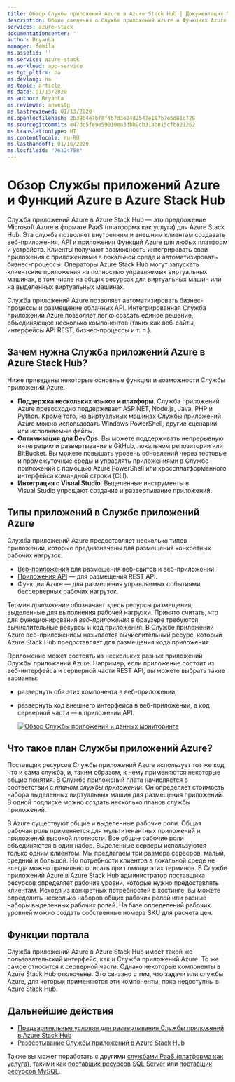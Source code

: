 ```yaml
---
title: Обзор Службы приложений Azure в Azure Stack Hub | Документация Майкрософт
description: Общие сведения о Службе приложений Azure и Функциях Azure в Azure Stack Hub.
services: azure-stack
documentationcenter: ''
author: BryanLa
manager: femila
ms.assetid: ''
ms.service: azure-stack
ms.workload: app-service
ms.tgt_pltfrm: na
ms.devlang: na
ms.topic: article
ms.date: 01/13/2020
ms.author: BryanLa
ms.reviewer: anwestg
ms.lastreviewed: 01/13/2020
ms.openlocfilehash: 2b39b4e7bf8f4b7d3e24d2547e187b7e5d81c728
ms.sourcegitcommit: e47dc5fe9e59010ea3dbb9cb31abe15cfb821262
ms.translationtype: HT
ms.contentlocale: ru-RU
ms.lasthandoff: 01/16/2020
ms.locfileid: "76124758"
---
```

# <a name="azure-app-service-and-azure-functions-on-azure-stack-hub-overview"></a>Обзор Службы приложений Azure и Функций Azure в Azure Stack Hub

Служба приложений Azure в Azure Stack Hub — это предложение Microsoft Azure в формате PaaS (платформа как услуга) для Azure Stack Hub. Эта служба позволяет внутренним и внешним клиентам создавать веб-приложения, API и приложения Функций Azure для любых платформ и устройств. Клиенты получают возможность интегрировать свои приложения с приложениями в локальной среде и автоматизировать бизнес-процессы. Операторы Azure Stack Hub могут запускать клиентские приложения на полностью управляемых виртуальных машинах, в том числе на общих ресурсах для виртуальных машин или на выделенных виртуальных машинах.

Служба приложений Azure позволяет автоматизировать бизнес-процессы и размещение облачных API. Интегрированная Служба приложений Azure позволяет легко создать единое решение, объединяющее несколько компонентов (таких как веб-сайты, интерфейсы API REST, бизнес-процессы и т. п.).

## <a name="why-offer-azure-app-service-on-azure-stack-hub"></a>Зачем нужна Служба приложений Azure в Azure Stack Hub?

Ниже приведены некоторые основные функции и возможности Службы приложений Azure.

- **Поддержка нескольких языков и платформ**. Служба приложений Azure превосходно поддерживает ASP.NET, Node.js, Java, PHP и Python. Кроме того, на виртуальных машинах Службы приложений Azure можно использовать Windows PowerShell, другие сценарии или исполняемые файлы.
- **Оптимизация для DevOps**. Вы можете поддерживать непрерывную интеграцию и развертывание в GitHub, локальном репозитории или BitBucket. Вы можете повышать уровень обновлений через тестовые и промежуточные среды и управлять приложениями в Службе приложений с помощью Azure PowerShell или кроссплатформенного интерфейса командной строки (CLI).
- **Интеграция с Visual Studio**. Выделенные инструменты в Visual Studio упрощают создание и развертывание приложений.

## <a name="app-types-in-app-service"></a>Типы приложений в Службе приложений Azure

Служба приложений Azure предоставляет несколько типов приложений, которые предназначены для размещения конкретных рабочих нагрузок:

- [Веб-приложения](/azure/app-service/overview) для размещения веб-сайтов и веб-приложений.
- [Приложения API](/azure/app-service/overview) — для размещения REST API.
- Функции Azure — для размещения управляемых событиями бессерверных рабочих нагрузок.

Термин *приложение* обозначает здесь ресурсы размещения, выделенные для выполнения рабочей нагрузки. Принято считать, что для функционирования *веб-приложения* в браузере требуются вычислительные ресурсы и код приложения. В Службе приложений Azure веб-приложением называется вычислительный ресурс, который Azure Stack Hub предоставляет для размещения кода приложения.

Приложение может состоять из нескольких разных приложений Службы приложений Azure. Например, если приложение состоит из веб-интерфейса и серверной части REST API, вы можете выбрать такие варианты:

- развернуть оба этих компонента в веб-приложении;
- развернуть код внешнего интерфейса в веб-приложении, а код серверной части — в приложении API.

   [![Обзор Службы приложений и данных мониторинга](media/azure-stack-app-service-overview/image01.png "Обзор Службы приложений Azure и данных мониторинга")](media/azure-stack-app-service-overview/image01.png#lightbox)

## <a name="what-is-an-app-service-plan"></a>Что такое план Службы приложений Azure?

Поставщик ресурсов Службы приложений Azure использует тот же код, что и сама служба, и, таким образом, к нему применяются некоторые общие понятия. В Службе приложений плата начисляется в соответствии с *планом службы приложений*. Он определяет стоимость набора выделенных виртуальных машин для размещения приложений. В одной подписке можно создать несколько планов службы приложений.

В Azure существуют общие и выделенные рабочие роли. Общая рабочая роль применяется для мультитенантных приложений и приложений высокой плотности. Все общие рабочие роли объединяются в один набор. Выделенные серверы используются только одним клиентом. Мы предлагаем три размера серверов: малый, средний и большой. Но потребности клиентов в локальной среде не всегда можно правильно описать при помощи этих терминов. В Службе приложений Azure в Azure Stack Hub администратор поставщика ресурсов определяет рабочие уровни, которые нужно предоставлять клиентам. Исходя из конкретных потребностей в хостинге, вы можете определить несколько наборов общих рабочих ролей или разные наборы выделенных рабочих ролей. На базе определений рабочих уровней можно создать собственные номера SKU для расчета цен.

## <a name="portal-features"></a>Функции портала


Служба приложений Azure в Azure Stack Hub имеет такой же пользовательский интерфейс, как и Служба приложений Azure. То же самое относится к серверной части. Однако некоторые компоненты в Azure Stack Hub отключены. Это связано с тем, что задачи или службы Azure, для которых применяются эти компоненты, пока недоступны в Azure Stack Hub.

## <a name="next-steps"></a>Дальнейшие действия

- [Предварительные условия для развертывания Службы приложений в Azure Stack Hub](azure-stack-app-service-before-you-get-started.md)
- [Развертывание Службы приложений в Azure Stack Hub](azure-stack-app-service-deploy.md)

Также вы может поработать с другими [службами PaaS (платформа как услуга)](service-plan-offer-subscription-overview.md), такими как [поставщик ресурсов SQL Server](azure-stack-sql-resource-provider-deploy.md) или [поставщик ресурсов MySQL](azure-stack-mysql-resource-provider-deploy.md).
